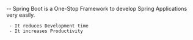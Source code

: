  
 --  Spring Boot is a One-Stop Framework to develop Spring Applications very easily.
	
	
	 - It reduces Development time
	 - It increases Productivity

 
 
 
